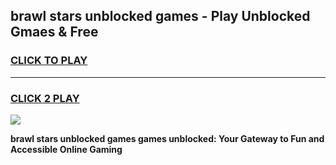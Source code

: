 
## brawl stars unblocked games - Play Unblocked Gmaes & Free
<h3>
<a href="https://news.freeplayer.one?title=brawl_stars_unblocked_games&ref=16F">CLICK TO PLAY</a></h3>
<hr>

<h3>
<a href="https://news.freeplayer.one?title=brawl_stars_unblocked_games&ref=16F">CLICK 2 PLAY</a>
  
</h3>

<a href="https://news.freeplayer.one?title=brawl_stars_unblocked_games&ref=16F/"><img src="https://clearcache.store/games.png"></a>


**brawl stars unblocked games games unblocked: Your Gateway to Fun and Accessible Online Gaming**
